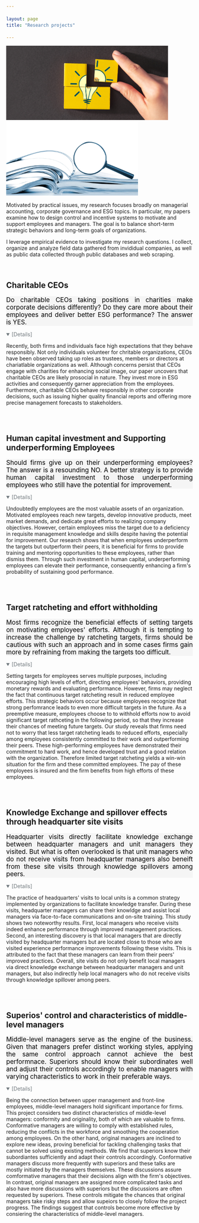 ```yaml
---

layout: page
title: "Research projects"

---
```


<img src="/images/Research-Spotlight.jpeg" height="200px">


<img src="/images/investigative-research.jpeg" height="200px">


Motivated by practical issues, my research focuses broadly on managerial accounting, corporate governance and ESG topics. In particular, my papers examine how to design control and incentive systems to motivate and support employees and managers. The goal is to balance short-term strategic behaviors and long-term goals of organizations.

I leverage empirical evidence to investigate my research questions. I collect, organize and analyze field data gathered from invididual companies, as well as public data collected through public databases and web scraping. 
<br>
<br>

<hr style="background-color: whitesmoke; size: 1px; opacity: .25">

## Charitable CEOs
<div style="background-color: whitesmoke; color: black; font-size: 17px; text-align: justify">  Do charitable CEOs taking positions in charities make corporate decisions differently? Do they care more about their employees and deliver better ESG performance? The answer is YES. 
</div>

<p>
</p>

<details open>
    <summary style="color: #71797E">[Details]</summary>
    <p>Recently, both firms and individuals face high expectations that they behave responsibly. Not only individuals volunteer for chritable organizations, CEOs have been observed taking up roles as trustees, members or directors at chariatlable organizations as well. Although concerns persist that CEOs engage with charities for enhancing social image, our paper uncovers that charitable CEOs are likely prosocial in nature. They invest more in ESG activities and consequently garner appreciation from the employees. Furthermore, charitable CEOs behave responsibly in other corporate decisions, such as issuing higher quality financial reports and offering more precise management forecasts to stakeholders.
    </p>
</details>
<br>
<hr style="background-color: whitesmoke; size: 1px; opacity: .25">

## Human capital investment and Supporting underperforming Employees
<div style="background-color: whitesmoke; color: black; font-size: 17px; text-align: justify">Should firms give up on their underperforming employees? The answer is a resounding NO. A better strategy is to provide human capital investment to those underperforming employees who still have the potential for improvement.
</div>

<p>
</p>

<details open>
    <summary style="color: #71797E">[Details]</summary>
    <p>Undoubtedly employees are the most valuable assets of an organization. Motivated employees reach new targets, develop innovative products, meet market demands, and dedicate great efforts to realizing company objectives. However, certain employees miss the target due to a deficiency in requisite management knowledge and skills despite having the potential for improvement. Our research shows that when employees underperform the targets but outperform their peers, it is beneficial for firms to provide training and mentoring opportunities to these employees, rather than dismiss them. Through such investment in human capital, underperforming employees can elevate their performance, consequently enhancing a firm's probability of sustaining good performance. 
    </p>
</details>
<br>
<hr style="background-color: #fcfcfc; size: 1px; opacity: .25">

## Target ratcheting and effort withholding
<div style="background-color: whitesmoke; color: black; font-size: 17px; text-align: justify"> Most firms recognize the beneficial effects of setting targets on motivating employees' efforts. Although it is tempting to increase the challenge by ratcheting targets, firms should be cautious with such an approach and in some cases firms gain more by refraining from making the targets too difficult.
</div>

<p>
</p>

<details open>
    <summary style="color: #71797E">[Details]</summary>
    <p>Setting targets for employees serves multiple purposes, including encouraging high levels of effort, directing employees' behaviors, providing monetary rewards and evaluating performance. However, firms may neglect the fact that continuous target ratcheting result in reduced employee efforts. This strategic behaviors occur because employees recognize that strong perfomrance leads to even more difficult targets in the future. As a preemptive measure, employees choose to to withhold efforts now to avoid significant target rathceting in the following period, so that they increase their chances of meeting future targets. Our study reveals that firms need not to worry that less target ratcheting leads to reduced efforts, especially among employees consistently committed to their work and outperforming their peers. These high-performing employees have demonstrated their commitment to hard work, and hence developed trust and a good relation with the organization. Therefore limited target ratcheting yields a win-win situation for the firm and these committed employees. The pay of these employees is insured and the firm benefits from high efforts of these employees.   
    </p>
</details>
<br>
<hr style="background-color: whitesmoke; size: 1px; opacity: .25">

## Knowledge Exchange and spillover effects through headquarter site visits
 <div style="background-color: whitesmoke; color: black; font-size: 17px; text-align: justify"> Headquarter visits directly facilitate knowledge exchange between headquarter managers and unit managers they visited. But what is often overlooked is that unit managers who do not receive visits from headquarter managers also beneift from these site visits through knowledge spillovers among peers.
 </div>

<p>
</p>

<details open>
    <summary style="color: #71797E">[Details]</summary>
    <p>The practice of headquarters' visits to local units is a common strategy implemented by organizations to facilitate knowledge transfer. During these visits, headquarter managers can share their knowldge and assist local managers via face-to-face communications and on-site training. This study shows two noteworthy results. First, local managers who receive visits indeed enhance performance through improved management practices. Second, an interesting discovery is that local managers that are directly visited by headquarter managers but are located close to those who are visited experience performance improvements following these visits. This is attributed to the fact that these managers can learn from their peers' improved practices. Overall, site visits do not only benefit local managers via direct knowledge exchange between headquarter managers and unit managers, but also indirectly help local managers who do not receive visits through knowledge spillover among peers.  
    </p>
</details>
<br>
<hr style="background-color: whitesmoke; size: 1px; opacity: .25">

## Superios' control and characteristics of middle-level managers
 <div style="background-color: whitesmoke; color: black; font-size: 17px; text-align: justify"> Middle-level managers serve as the engine of the business. Given that managers prefer distinct working styles, applying the same control approach cannot achieve the best performnace. Superiors should know their subordinates well and adjust their controls accordingly to enable managers with varying characteristics to work in their preferable ways.
 </div>

<p>
</p>

<details open>
    <summary style="color: #71797E">[Details]</summary>
    <p>Being the connection between upper management and front-line employees, middle-level managers hold significant importance for firms. This project considers two distinct characteristics of middle-level managers: conformity and originality, both of which are valuable to firms. Conformative managers are willing to comply with established rules, reducing the conflicts in the workforce and smoothing the cooperation among employees. On the other hand, original managers are inclined to explore new ideas, proving beneficial for tackling challenging tasks that cannot be solved using existing methods. We find that superiors know their subordiantes sufficiently and adapt their controls accordingly. Conformative managers discuss more frequently with superiors and these talks are mostly initiated by the managers themselves. These discussions assure comformative managers that their decisions align with the firm's objectives. In contrast, original managers are assigned more complicated tasks and also have more discussions with superiors but the discussions are often requested by superiors. These controls mitigate the chances that original managers take risky steps and allow supeiors to closely follow the project progress. The findings suggest that controls become more effective by consiering the characteristics of middle-level managers.
    </p>
</details>
<br>
